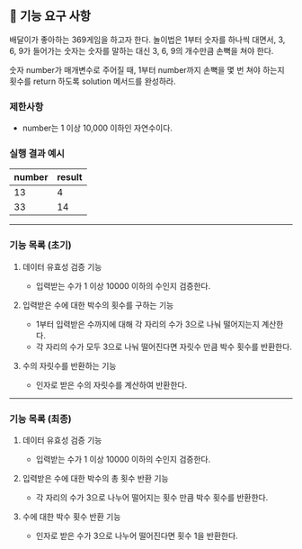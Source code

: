 ## 🚀 기능 요구 사항

배달이가 좋아하는 369게임을 하고자 한다. 놀이법은 1부터 숫자를 하나씩 대면서, 3, 6, 9가 들어가는 숫자는 숫자를 말하는 대신 3, 6, 9의 개수만큼 손뼉을 쳐야 한다.

숫자 number가 매개변수로 주어질 때, 1부터 number까지 손뼉을 몇 번 쳐야 하는지 횟수를 return 하도록 solution 메서드를 완성하라.

### 제한사항

- number는 1 이상 10,000 이하인 자연수이다.

### 실행 결과 예시

| number | result |
| --- | --- |
| 13 | 4 |
| 33 | 14 |

---

### 기능 목록 (초기)

1. 데이터 유효성 검증 기능
    - 입력받는 수가 1 이상 10000 이하의 수인지 검증한다.


2. 입력받은 수에 대한 박수의 횟수를 구하는 기능
    - 1부터 입력받은 수까지에 대해 각 자리의 수가 3으로 나눠 떨어지는지 계산한다.
    - 각 자리의 수가 모두 3으로 나눠 떨어진다면 자릿수 만큼 박수 횟수를 반환한다.


3. 수의 자릿수를 반환하는 기능
    - 인자로 받은 수의 자릿수를 계산하여 반환한다.

---

### 기능 목록 (최종)

1. 데이터 유효성 검증 기능
   - 입력받는 수가 1 이상 10000 이하의 수인지 검증한다.


2. 입력받은 수에 대한 박수의 총 횟수 반환 기능
   - 각 자리의 수가 3으로 나누어 떨어지는 횟수 만큼 박수 횟수를 반환한다.


3. 수에 대한 박수 횟수 반환 기능
   - 인자로 받은 수가 3으로 나누어 떨어진다면 횟수 1을 반환한다.